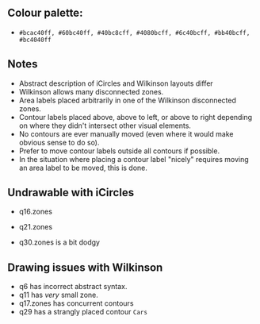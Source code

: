 
## Colour palette:

  * `#bcac40ff, #60bc40ff, #40bc8cff, #4080bcff, #6c40bcff, #bb40bcff, #bc4040ff`

## Notes

  * Abstract description of iCircles and Wilkinson layouts differ
  * Wilkinson allows many disconnected zones.
  * Area labels placed arbitrarily in one of the Wilkinson disconnected zones.
  * Contour labels placed above, above to left, or above to right depending on where they didn't intersect other visual elements.
  * No contours are ever manually moved (even where it would make obvious sense to do so).
  * Prefer to move contour labels outside all contours if possible.
  * In the situation where placing a contour label "nicely" requires  moving an area label to be moved, this is done.

## Undrawable with iCircles

  * q16.zones
  * q21.zones

  * q30.zones is a bit dodgy

## Drawing issues with Wilkinson

  * q6 has incorrect abstract syntax.
  * q11 has *very* small zone.
  * q17.zones has concurrent contours
  * q29 has a strangly placed contour `Cars`
